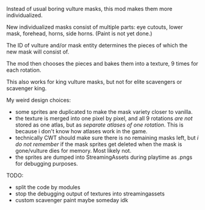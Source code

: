 Instead of usual boring vulture masks, this mod makes them more individualized.

New individualized masks consist of multiple parts: eye cutouts, lower mask, forehead, horns, side horns. (Paint is not yet done.)

The ID of vulture and/or mask entity determines the pieces of which the new mask will consist of.

The mod then chooses the pieces and bakes them into a texture, 9 times for each rotation.

This also works for king vulture masks, but not for elite scavengers or scavenger king.

My weird design choices:
- some sprites are duplicated to make the mask variety closer to vanilla.
- the texture is merged into one pixel by pixel, and all 9 rotations *are not* stored as one atlas, but as *separate atlases of one rotation*. This is because i don't know how atlases work in the game.
- technically CWT should make sure there is no remaining masks left, but *i do not remember* if the mask sprites get deleted when the mask is gone/vulture dies for memory. Most likely not.
- the sprites are dumped into StreamingAssets during playtime as .pngs for debugging purposes.

TODO:
- split the code by modules
- stop the debugging output of textures into streamingassets
- custom scavenger paint maybe someday idk

